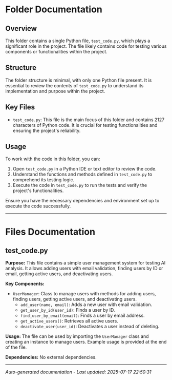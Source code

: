 # Folder Documentation

## Overview
This folder contains a single Python file, `test_code.py`, which plays a significant role in the project. The file likely contains code for testing various components or functionalities within the project.

## Structure
The folder structure is minimal, with only one Python file present. It is essential to review the contents of `test_code.py` to understand its implementation and purpose within the project.

## Key Files
- `test_code.py`: This file is the main focus of this folder and contains 2127 characters of Python code. It is crucial for testing functionalities and ensuring the project's reliability.

## Usage
To work with the code in this folder, you can:
1. Open `test_code.py` in a Python IDE or text editor to review the code.
2. Understand the functions and methods defined in `test_code.py` to comprehend its testing logic.
3. Execute the code in `test_code.py` to run the tests and verify the project's functionalities.

Ensure you have the necessary dependencies and environment set up to execute the code successfully.

---

# Files Documentation

## test_code.py

**Purpose:** This file contains a simple user management system for testing AI analysis. It allows adding users with email validation, finding users by ID or email, getting active users, and deactivating users.

**Key Components:**
- `UserManager`: Class to manage users with methods for adding users, finding users, getting active users, and deactivating users.
  - `add_user(name, email)`: Adds a new user with email validation.
  - `get_user_by_id(user_id)`: Finds a user by ID.
  - `find_user_by_email(email)`: Finds a user by email address.
  - `get_active_users()`: Retrieves all active users.
  - `deactivate_user(user_id)`: Deactivates a user instead of deleting.

**Usage:** The file can be used by importing the `UserManager` class and creating an instance to manage users. Example usage is provided at the end of the file.

**Dependencies:** No external dependencies.

---
*Auto-generated documentation - Last updated: 2025-07-17 22:50:31*
